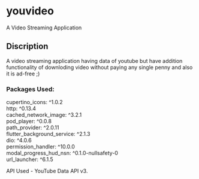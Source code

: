 # youvideo

A Video Streaming Application

## Discription

A video streaming application having data of youtube but have addition functionality of downloding video without paying any single penny and also it is ad-free ;)

### Packages Used:
  cupertino_icons: ^1.0.2 <br>
  http: ^0.13.4<br>
  cached_network_image: ^3.2.1<br>
  pod_player: ^0.0.8<br>
  path_provider: ^2.0.11<br>
  flutter_background_service: ^2.1.3<br>
  dio: ^4.0.6<br>
  permission_handler: ^10.0.0<br>
  modal_progress_hud_nsn: ^0.1.0-nullsafety-0<br>
  url_launcher: ^6.1.5<br>
  
API Used - YouTube Data API v3.  





 
